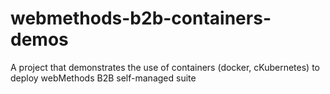 # webmethods-b2b-containers-demos
A project that demonstrates the use of containers (docker, cKubernetes) to deploy webMethods B2B self-managed suite
